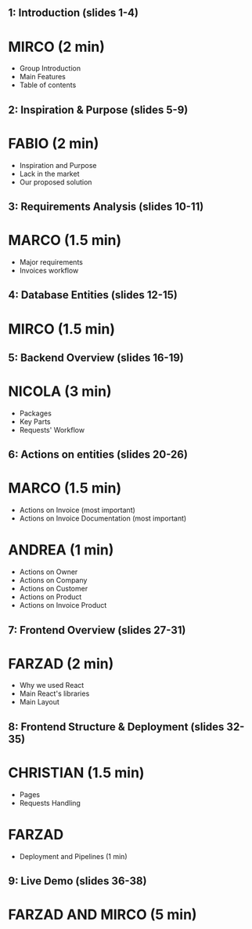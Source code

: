 ## 1: Introduction (slides 1-4) ## 
# MIRCO (2 min)
- Group Introduction
- Main Features
- Table of contents


## 2: Inspiration & Purpose (slides 5-9) ##
# FABIO (2 min)
- Inspiration and Purpose
- Lack in the market
- Our proposed solution


## 3: Requirements Analysis (slides 10-11) ##
# MARCO (1.5 min)
- Major requirements
- Invoices workflow


## 4: Database Entities (slides 12-15) ##
# MIRCO (1.5 min)


## 5: Backend Overview (slides 16-19) ##
# NICOLA (3 min)
- Packages
- Key Parts
- Requests' Workflow


## 6: Actions on entities (slides 20-26) ##
# MARCO  (1.5 min)
- Actions on Invoice (most important)
- Actions on Invoice Documentation (most important)
# ANDREA (1 min)
- Actions on Owner
- Actions on Company
- Actions on Customer
- Actions on Product
- Actions on Invoice Product


## 7: Frontend Overview (slides 27-31) ##
# FARZAD (2 min)
- Why we used React
- Main React's libraries
- Main Layout


## 8: Frontend Structure & Deployment (slides 32-35) ##
# CHRISTIAN (1.5 min)
- Pages
- Requests Handling
# FARZAD
- Deployment and Pipelines (1 min)


## 9: Live Demo (slides 36-38) ##
# FARZAD AND MIRCO (5 min)